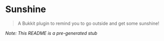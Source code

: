 # Sunshine

> A Bukkit plugin to remind you to go outside and get some sunshine!

_Note: This README is a pre-generated stub_
